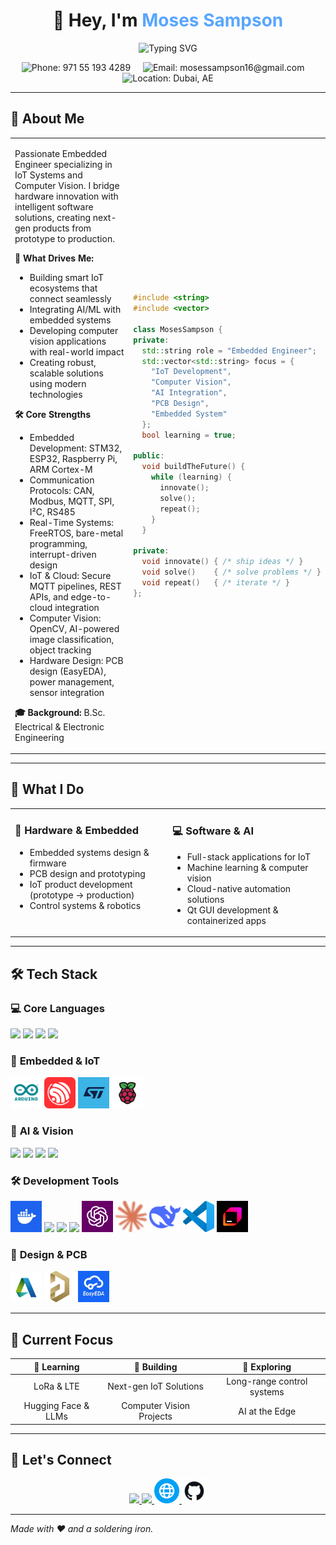 

<h1 align="center">👋 Hey, I'm <span style="color:#58A6FF;">Moses Sampson</span></h1>

<p align="center">
  <img src="https://readme-typing-svg.herokuapp.com?font=Fira+Code&size=22&duration=3000&pause=1000&color=58A6FF&center=true&vCenter=true&width=600&lines=Embedded+Software+Engineer;IoT+Systems+Developer;AI+%26+Computer+Vision+Enthusiast;Full-Stack+Solution+Architect" alt="Typing SVG" />
</p>

<p align="center">
  <!-- Contact information badges -->
  <img src="https://img.shields.io/badge/%F0%9F%93%B1%20Phone-971%2055%20193%204289-00d4aa?style=for-the-badge&labelColor=1a1a1a" alt="Phone: 971 55 193 4289" />
  &nbsp;&nbsp;&nbsp;
  <img src="https://img.shields.io/badge/%F0%9F%93%A7%20Email-mosessampson16%40gmail.com-58a6ff?style=for-the-badge&labelColor=024263" alt="Email: mosessampson16@gmail.com" />
  &nbsp;&nbsp;&nbsp;
  <img src="https://img.shields.io/badge/%F0%9F%93%8D%20Location-Dubai%2C%20AE-ff7b00?style=for-the-badge&labelColor=1a1a1a" alt="Location: Dubai, AE" />
</p>

---

## 🧠 About Me

<table>
<tr>
<td width="65%">

Passionate Embedded Engineer specializing in IoT Systems and Computer Vision. I bridge hardware innovation with intelligent software solutions, creating next-gen products from prototype to production.

**🚀 What Drives Me:**

* Building smart IoT ecosystems that connect seamlessly
* Integrating AI/ML with embedded systems
* Developing computer vision applications with real-world impact
* Creating robust, scalable solutions using modern technologies
  
**🛠️ Core Strengths**

* Embedded Development: STM32, ESP32, Raspberry Pi, ARM Cortex-M
* Communication Protocols: CAN, Modbus, MQTT, SPI, I²C, RS485
* Real-Time Systems: FreeRTOS, bare-metal programming, interrupt-driven design
* IoT & Cloud: Secure MQTT pipelines, REST APIs, and edge-to-cloud integration
* Computer Vision: OpenCV, AI-powered image classification, object tracking
* Hardware Design: PCB design (EasyEDA), power management, sensor integration
  
**🎓 Background:** B.Sc. Electrical & Electronic Engineering

</td>
<td width="35%">

```cpp
#include <string>
#include <vector>

class MosesSampson {
private:
  std::string role = "Embedded Engineer";
  std::vector<std::string> focus = {
    "IoT Development",
    "Computer Vision",
    "AI Integration",
    "PCB Design",
    "Embedded System"
  };
  bool learning = true;

public:
  void buildTheFuture() {
    while (learning) {
      innovate();
      solve();
      repeat();
    }
  }

private:
  void innovate() { /* ship ideas */ }
  void solve()    { /* solve problems */ }
  void repeat()   { /* iterate */ }
};
```

</td>
</tr>
</table>

---

## 🚀 What I Do

<table>
<tr>
<td width="50%" valign="top">

### 🔧 Hardware & Embedded

* Embedded systems design & firmware
* PCB design and prototyping
* IoT product development (prototype → production)
* Control systems & robotics

</td>
<td width="50%" valign="top">

### 💻 Software & AI

* Full-stack applications for IoT
* Machine learning & computer vision
* Cloud-native automation solutions
* Qt GUI development & containerized apps

</td>
</tr>
</table>

---

## 🛠️ Tech Stack

### 💻 **Core Languages**
<p align="left">
  <img src="https://cdn.jsdelivr.net/gh/devicons/devicon@latest/icons/python/python-original.svg" width="50" />
  <img src="https://cdn.jsdelivr.net/gh/devicons/devicon/icons/cplusplus/cplusplus-original.svg" width="50" />
  <img src="https://cdn.jsdelivr.net/gh/devicons/devicon/icons/c/c-original.svg" width="50" />
  <img src="https://cdn.jsdelivr.net/gh/devicons/devicon/icons/postgresql/postgresql-original.svg" width="50" />
</p>

### 🔧 **Embedded & IoT**
<p align="left"> 
  <img src="https://github.com/Mozetoo/Files/blob/main/brand-assets/arduino_1.png" width="50" />
  <img src="https://github.com/Mozetoo/Files/blob/main/brand-assets/espressif.svg" height="50" /> 
  <img src="https://github.com/Mozetoo/Files/blob/main/brand-assets/stm32_1.jpeg" width="50" /> 
  <img src="https://github.com/Mozetoo/Files/blob/main/brand-assets/raspberrypi.jpeg" width="50" /> 
 
</p>

### 🧠 **AI & Vision**
<p align="left">
  <img src="https://raw.githubusercontent.com/opencv/opencv/master/doc/opencv-logo.png" width="50" />
  <img src="https://huggingface.co/front/assets/huggingface_logo-noborder.svg" width="50" />
  <img src="https://avatars.githubusercontent.com/u/126733545?s=200&v=4" width="50" /> <!-- LangChain -->
  <img src="https://cdn.jsdelivr.net/gh/devicons/devicon@latest/icons/django/django-plain.svg"  width="50" />
  

</p>

### 🛠️ **Development Tools**
<p align="left">
  <img src="https://github.com/Mozetoo/Files/blob/main/brand-assets/dockker.jpeg" width="50" />
  <img src="https://cdn.jsdelivr.net/gh/devicons/devicon/icons/linux/linux-original.svg" width="50" />
  <img src="https://cdn.jsdelivr.net/gh/devicons/devicon/icons/git/git-original.svg" width="50" />
  <img src="https://upload.wikimedia.org/wikipedia/commons/2/21/Matlab_Logo.png" width="50" />
  <img src="https://github.com/Mozetoo/Files/blob/main/brand-assets/chatgpt.png"  width="50" />
  <img src="https://github.com/Mozetoo/Files/blob/main/brand-assets/claude-color.svg"  width="50" />
  <img src="https://github.com/Mozetoo/Files/blob/main/brand-assets/deepseek.png"  width="50" />
  <img src="https://github.com/Mozetoo/Files/blob/main/brand-assets/vs.svg"  width="50" />
  <img src="https://github.com/Mozetoo/Files/blob/main/brand-assets/jetbrain.png"  width="50" />

  
</p>

### 🎨 **Design & PCB**
<p align="left">
  <img src="https://github.com/Mozetoo/Files/blob/main/brand-assets/autodeskk.png" width="50" />
  <img src="https://github.com/Mozetoo/Files/blob/main/brand-assets/altium_logo.png" width="50" />
  <img src="https://github.com/Mozetoo/Files/blob/main/brand-assets/EasyEda.jpeg" width="50" />

</p>


---

## 🌱 Current Focus

|   🎯 **Learning**   |      🚧 **Building**     |      🔬 **Exploring**      |
| :-----------------: | :----------------------: | :------------------------: |
|      LoRa & LTE     |  Next-gen IoT Solutions  | Long-range control systems |
| Hugging Face & LLMs | Computer Vision Projects |       AI at the Edge       |

---

## 🤝 Let's Connect

<p align="center">
  <a href="https://www.linkedin.com/in/moses-sampson-1362a61a1/" target="_blank">
    <img src="https://cdn.jsdelivr.net/gh/devicons/devicon@latest/icons/linkedin/linkedin-original.svg"  width="40" />
  </a>
  <a href="mailto:mosessampson16@gmail.com">
    <img src="https://github.com/Mozetoo/Files/blob/main/brand-assets/Gmail_idrA5FDGTH_0.svg"  width="50" />
  </a>
  <a href="https://robertem14.github.io/personal-site/" target="_blank">
    <img src="https://github.com/Mozetoo/Files/blob/main/brand-assets/internet.png" width="40" />
  </a>
  <a href="https://github.com/Mozetoo" target="_blank">
    
  <img src="https://github.com/Mozetoo/Files/blob/main/brand-assets/github.png" width="40" />
          
  </a>
</p>

---

*Made with ❤️ and a soldering iron.*

